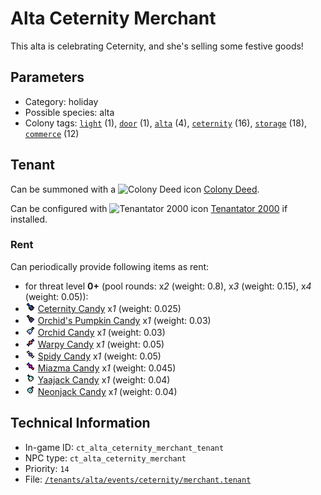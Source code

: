 # Alta Ceternity Merchant

This alta is celebrating Ceternity, and she's selling some festive goods!

## Parameters

- Category: holiday
- Possible species: alta
- Colony tags: [`light`](https://ceterai.github.io/MyEnternia/Wiki/Tags/Light) (1), [`door`](https://ceterai.github.io/MyEnternia/Wiki/Tags/Door) (1), [`alta`](https://ceterai.github.io/MyEnternia/Wiki/Tags/Alta) (4), [`ceternity`](https://ceterai.github.io/MyEnternia/Wiki/Tags/Ceternity) (16), [`storage`](https://ceterai.github.io/MyEnternia/Wiki/Tags/Storage) (18), [`commerce`](https://ceterai.github.io/MyEnternia/Wiki/Tags/Commerce) (12)

## Tenant

Can be summoned with a <img src="https://starbounder.org/mediawiki/images/9/93/Colony_Deed.gif" alt="Colony Deed icon" width="9.6" height="15"/> [Colony Deed](https://starbounder.org/Colony_Deed).

Can be configured with <img src="https://steamuserimages-a.akamaihd.net/ugc/920304477977773128/D47BB0FD18E520B722C013CEDE14AC017779D44C/" alt="Tenantator 2000 icon" width="16" height="16"/> [Tenantator 2000](https://steamcommunity.com/sharedfiles/filedetails/?id=1405753979) if installed.

### Rent

Can periodically provide following items as rent:

- for threat level **0+** (pool rounds: x*2* (weight: 0.8), x*3* (weight: 0.15), x*4* (weight: 0.05)):
- <img src="https://raw.githubusercontent.com/Ceterai/Enternia/main/items/generic/food/events/ceternity/ct_ceternity_candy.png" alt="Ceternity Candy icon" loading="lazy" width="auto" height="16px"/> [Ceternity Candy](https://ceterai.github.io/MyEnternia/Wiki/CeternityCandy) x*1* (weight: 0.025)
- <img src="https://raw.githubusercontent.com/Ceterai/Enternia/main/items/generic/food/events/ceternity/ct_orchid_pumpkin_candy.png" alt="Orchid's Pumpkin Candy icon" loading="lazy" width="auto" height="16px"/> [Orchid's Pumpkin Candy](https://ceterai.github.io/MyEnternia/Wiki/Orchid'sPumpkinCandy) x*1* (weight: 0.03)
- <img src="https://raw.githubusercontent.com/Ceterai/Enternia/main/items/generic/food/events/ceternity/ct_orchid_candy.png" alt="Orchid Candy icon" loading="lazy" width="auto" height="16px"/> [Orchid Candy](https://ceterai.github.io/MyEnternia/Wiki/OrchidCandy) x*1* (weight: 0.03)
- <img src="https://raw.githubusercontent.com/Ceterai/Enternia/main/items/generic/food/events/ceternity/ct_warped_candy.png" alt="Warpy Candy icon" loading="lazy" width="auto" height="16px"/> [Warpy Candy](https://ceterai.github.io/MyEnternia/Wiki/WarpyCandy) x*1* (weight: 0.05)
- <img src="https://raw.githubusercontent.com/Ceterai/Enternia/main/items/generic/food/events/ceternity/ct_warped_spider_candy.png" alt="Spidy Candy icon" loading="lazy" width="auto" height="16px"/> [Spidy Candy](https://ceterai.github.io/MyEnternia/Wiki/SpidyCandy) x*1* (weight: 0.05)
- <img src="https://raw.githubusercontent.com/Ceterai/Enternia/main/items/generic/food/events/ceternity/ct_miazma_candy.png" alt="Miazma Candy icon" loading="lazy" width="auto" height="16px"/> [Miazma Candy](https://ceterai.github.io/MyEnternia/Wiki/MiazmaCandy) x*1* (weight: 0.045)
- <img src="https://raw.githubusercontent.com/Ceterai/Enternia/main/items/generic/food/events/ceternity/ct_yaajack_candy.png" alt="Yaajack Candy icon" loading="lazy" width="auto" height="16px"/> [Yaajack Candy](https://ceterai.github.io/MyEnternia/Wiki/YaajackCandy) x*1* (weight: 0.04)
- <img src="https://raw.githubusercontent.com/Ceterai/Enternia/main/items/generic/food/events/ceternity/ct_neonjack_candy.png" alt="Neonjack Candy icon" loading="lazy" width="auto" height="16px"/> [Neonjack Candy](https://ceterai.github.io/MyEnternia/Wiki/NeonjackCandy) x*1* (weight: 0.04)

## Technical Information

- In-game ID: `ct_alta_ceternity_merchant_tenant`
- NPC type: `ct_alta_ceternity_merchant`
- Priority: `14`
- File: [`/tenants/alta/events/ceternity/merchant.tenant`](https://github.com/Ceterai/Enternia/blob/main/tenants/alta/events/ceternity/merchant.tenant)
